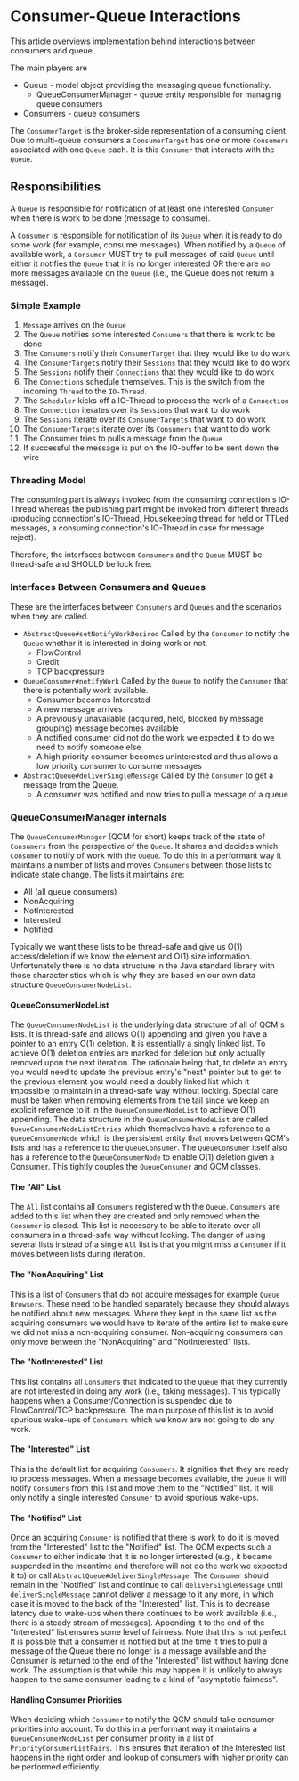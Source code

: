 # Consumer-Queue Interactions

This article overviews implementation behind interactions between consumers and queue.

The main players are

 * Queue - model object providing the messaging queue functionality.
    * QueueConsumerManager - queue entity responsible for managing queue consumers
 * Consumers - queue consumers

The `ConsumerTarget` is the broker-side representation of a consuming client. Due to multi-queue consumers
a `ConsumerTarget` has one or more `Consumers` associated with one `Queue` each. It is this `Consumer` that
interacts with the `Queue`.

## Responsibilities

A `Queue` is responsible for notification of at least one interested `Consumer` when there is work to be done
(message to consume).

A `Consumer` is responsible for notification of its `Queue` when it is ready to do some work (for example, consume messages).
When notified by a `Queue` of available work, a `Consumer` MUST try to pull messages of said `Queue` until either
it notifies the `Queue` that it is no longer interested OR there are no more messages available on the `Queue`
(i.e., the Queue does not return a message).

### Simple Example

 1. `Message` arrives on the `Queue`
 2. The `Queue` notifies some interested `Consumers` that there is work to be done
 3. The `Consumers` notify their `ConsumerTarget` that they would like to do work
 4. The `ConsumerTargets` notify their `Sessions` that they would like to do work
 5. The `Sessions` notify their `Connections` that they would like to do work
 6. The `Connections` schedule themselves. This is the switch from the incoming `Thread` to the `IO-Thread`.
 7. The `Scheduler` kicks off a IO-Thread to process the work of a `Connection`
 8. The `Connection` iterates over its `Sessions` that want to do work
 9. The `Sessions` iterate over its `ConsumerTargets` that want to do work
 10. The `ConsumerTargets` iterate over its `Consumers` that want to do work
 11. The Consumer tries to pulls a message from the `Queue`
 12. If successful the message is put on the IO-buffer to be sent down the wire

### Threading Model

The consuming part is always invoked from the consuming connection's IO-Thread
whereas the publishing part might be invoked from different threads (producing connection's IO-Thread,
Housekeeping thread for held or TTLed messages, a consuming connection's IO-Thread in case for message reject).

Therefore, the interfaces between `Consumers` and the `Queue` MUST be thread-safe and SHOULD be lock free.

### Interfaces Between Consumers and Queues

These are the interfaces between `Consumers` and `Queues` and the scenarios when they are called.

  * `AbstractQueue#setNotifyWorkDesired`
    Called by the `Consumer` to notify the `Queue` whether it is interested in doing work or not.
    * FlowControl
    * Credit
    * TCP backpressure
  * `QueueConsumer#notifyWork`
    Called by the `Queue` to notify the `Consumer` that there is potentially work available.
    * Consumer becomes Interested
    * A new message arrives
    * A previously unavailable (acquired, held, blocked by message grouping) message becomes available
    * A notified consumer did not do the work we expected it to do we need to notify someone else
    * A high priority consumer becomes uninterested and thus allows a low priority consumer to consume messages
  * `AbstractQueue#deliverSingleMessage`
    Called by the `Consumer` to get a message from the Queue.
    * A consumer was notified and now tries to pull a message of a queue

### QueueConsumerManager internals

The `QueueConsumerManager` (QCM for short) keeps track of the state of `Consumers` from the perspective of the `Queue`.
It shares and decides which `Consumer` to notify of work with the `Queue`. To do this in a performant way it maintains
a number of lists and moves `Consumers` between those lists to indicate state change. The lists it maintains are:

  *  All (all queue consumers)
  *  NonAcquiring
  *  NotInterested
  *  Interested
  *  Notified

Typically we want these lists to be thread-safe and give us O(1) access/deletion if we know the element and O(1) size information.
Unfortunately there is no data structure in the Java standard library with those characteristics
which is why they are based on our own data structure `QueueConsumerNodeList`.

#### QueueConsumerNodeList

The `QueueConsumerNodeList` is the underlying data structure of all of QCM's lists.
It is thread-safe and allows O(1) appending and given you have a pointer to an entry O(1) deletion.
It is essentially a singly linked list. To achieve O(1) deletion entries are marked for deletion
but only actually removed upon the next iteration.  The rationale being that, to delete an entry you would need
to update the previous entry's "next" pointer but to get to the previous element you would need a doubly linked list
which it impossible to maintain in a thread-safe way without locking. Special care must be taken when removing elements
from the tail since we keep an explicit reference to it in the `QueueConsumerNodeList` to achieve O(1) appending.
The data structure in the `QueueConsumerNodeList` are called `QueueConsumerNodeListEntries` which themselves have
a reference to a `QueueConsumerNode` which is the persistent entity that moves between QCM's lists and has a reference
to the `QueueConsumer`. The `QueueConsumer` itself also has a reference to the `QueueConsumerNode` to enable O(1)
deletion given a Consumer. This tightly couples the `QueueConsumer` and QCM classes.

#### The "All" List

The `All` list contains all `Consumers` registered with the `Queue`. `Consumers` are added to this list when they are
created and only removed when the `Consumer` is closed. This list is necessary to be able to iterate over all consumers
in a thread-safe way without locking. The danger of using several lists instead of a single `All` list is that you might
miss a `Consumer` if it moves between lists during iteration.

#### The "NonAcquiring" List

This is a list of `Consumers` that do not acquire messages for example `Queue Browsers`. These need to be handled
separately because they should always be notified about new messages. Where they kept in the same list
as the acquiring consumers we would have to iterate of the entire list to make sure we did not miss
a non-acquiring consumer. Non-acquiring consumers can only move between the "NonAcquiring" and "NotInterested" lists.

#### The "NotInterested" List

This list contains all `Consumer`s that indicated to the `Queue` that they currently are not interested in doing any
work (i.e., taking messages). This typically happens when a Consumer/Connection is suspended due to
FlowControl/TCP backpressure. The main purpose of this list is to avoid spurious wake-ups of `Consumers` which we know
are not going to do any work.

#### The "Interested" List

This is the default list for acquiring `Consumers`. It signifies that they are ready to process messages.
When a message becomes available, the `Queue` it will notify `Consumers` from this list and move them to the
"Notified" list. It will only notify a single interested `Consumer` to avoid spurious wake-ups.

#### The "Notified" List

Once an acquiring `Consumer` is notified that there is work to do it is moved from the "Interested" list to the
"Notified" list. The QCM expects such a `Consumer` to either indicate that it is no longer interested
(e.g., it became suspended in the meantime and therefore will not do the work we expected it to) or call
`AbstractQueue#deliverSingleMessage`. The `Consumer` should remain in the "Notified" list and continue to call
`deliverSingleMessage` until `deliverSingleMessage` cannot deliver a message to it any more, in which case it is moved
to the back of the "Interested" list. This is to decrease latency due to wake-ups when there continues to be work
available (i.e., there is a steady stream of messages). Appending it to the end of the "Interested" list ensures
some level of fairness. Note that this is not perfect. It is possible that a consumer is notified but at the time
it tries to pull a message of the Queue there no longer is a message available and the Consumer is returned to the end
of the "Interested" list without having done work. The assumption is that while this may happen it is unlikely to always
happen to the same consumer leading to a kind of "asymptotic fairness".

#### Handling Consumer Priorities

When deciding which `Consumer` to notify the QCM should take consumer priorities into account.
To do this in a performant way it maintains a `QueueConsumerNodeList` per consumer priority in a list of
`PriorityConsumerListPairs`. This ensures that iteration of the Interested list happens in the right order and lookup
of consumers with higher priority can be performed efficiently.
